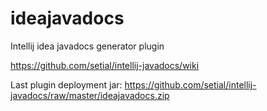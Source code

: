 ideajavadocs
============

Intellij idea javadocs generator plugin

https://github.com/setial/intellij-javadocs/wiki

Last plugin deployment jar:
https://github.com/setial/intellij-javadocs/raw/master/ideajavadocs.zip